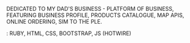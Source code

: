 DEDICATED TO MY DAD'S BUSINESS - PLATFORM OF BUSINESS, FEATURING BUSINESS PROFILE, PRODUCTS CATALOGUE, MAP APIS, ONLINE ORDERING, SIM TO THE PLE.

: RUBY, HTML, CSS, BOOTSTRAP, JS (HOTWIRE)


